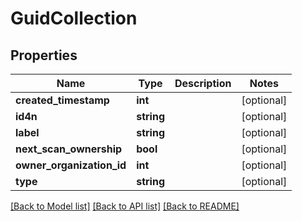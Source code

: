 # GuidCollection

## Properties
Name | Type | Description | Notes
------------ | ------------- | ------------- | -------------
**created_timestamp** | **int** |  | [optional] 
**id4n** | **string** |  | [optional] 
**label** | **string** |  | [optional] 
**next_scan_ownership** | **bool** |  | [optional] 
**owner_organization_id** | **int** |  | [optional] 
**type** | **string** |  | [optional] 

[[Back to Model list]](../README.md#documentation-for-models) [[Back to API list]](../README.md#documentation-for-api-endpoints) [[Back to README]](../README.md)


